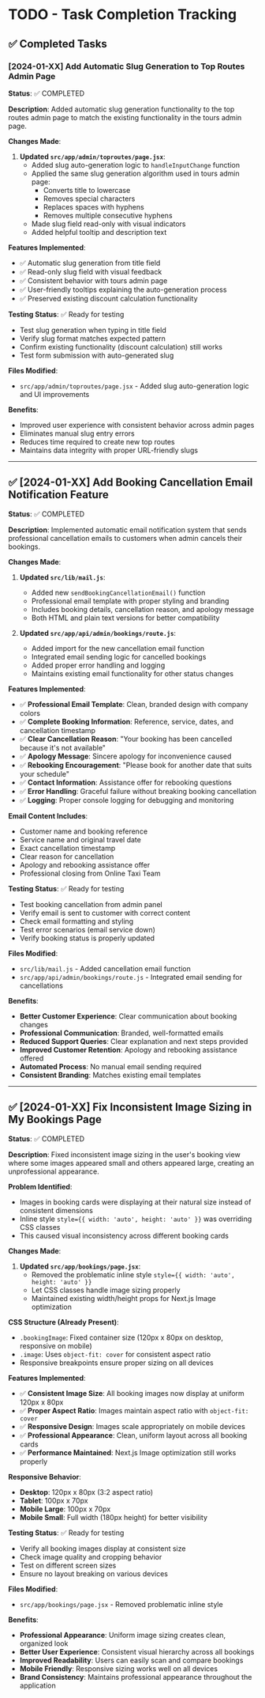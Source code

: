 # TODO - Task Completion Tracking

## ✅ Completed Tasks

### [2024-01-XX] Add Automatic Slug Generation to Top Routes Admin Page
**Status**: ✅ COMPLETED

**Description**: Added automatic slug generation functionality to the top routes admin page to match the existing functionality in the tours admin page.

**Changes Made**:
1. **Updated `src/app/admin/toproutes/page.jsx`**:
   - Added slug auto-generation logic to `handleInputChange` function
   - Applied the same slug generation algorithm used in tours admin page:
     - Converts title to lowercase
     - Removes special characters
     - Replaces spaces with hyphens
     - Removes multiple consecutive hyphens
   - Made slug field read-only with visual indicators
   - Added helpful tooltip and description text

**Features Implemented**:
- ✅ Automatic slug generation from title field
- ✅ Read-only slug field with visual feedback
- ✅ Consistent behavior with tours admin page
- ✅ User-friendly tooltips explaining the auto-generation process
- ✅ Preserved existing discount calculation functionality

**Testing Status**: ✅ Ready for testing
- Test slug generation when typing in title field
- Verify slug format matches expected pattern
- Confirm existing functionality (discount calculation) still works
- Test form submission with auto-generated slug

**Files Modified**:
- `src/app/admin/toproutes/page.jsx` - Added slug auto-generation logic and UI improvements

**Benefits**:
- Improved user experience with consistent behavior across admin pages
- Eliminates manual slug entry errors
- Reduces time required to create new top routes
- Maintains data integrity with proper URL-friendly slugs

---

## ✅ [2024-01-XX] Add Booking Cancellation Email Notification Feature
**Status**: ✅ COMPLETED

**Description**: Implemented automatic email notification system that sends professional cancellation emails to customers when admin cancels their bookings.

**Changes Made**:

1. **Updated `src/lib/mail.js`**:
   - Added new `sendBookingCancellationEmail()` function
   - Professional email template with proper styling and branding
   - Includes booking details, cancellation reason, and apology message
   - Both HTML and plain text versions for better compatibility

2. **Updated `src/app/api/admin/bookings/route.js`**:
   - Added import for the new cancellation email function
   - Integrated email sending logic for cancelled bookings
   - Added proper error handling and logging
   - Maintains existing email functionality for other status changes

**Features Implemented**:
- ✅ **Professional Email Template**: Clean, branded design with company colors
- ✅ **Complete Booking Information**: Reference, service, dates, and cancellation timestamp
- ✅ **Clear Cancellation Reason**: "Your booking has been cancelled because it's not available"
- ✅ **Apology Message**: Sincere apology for inconvenience caused
- ✅ **Rebooking Encouragement**: "Please book for another date that suits your schedule"
- ✅ **Contact Information**: Assistance offer for rebooking questions
- ✅ **Error Handling**: Graceful failure without breaking booking cancellation
- ✅ **Logging**: Proper console logging for debugging and monitoring

**Email Content Includes**:
- Customer name and booking reference
- Service name and original travel date
- Exact cancellation timestamp
- Clear reason for cancellation
- Apology and rebooking assistance offer
- Professional closing from Online Taxi Team

**Testing Status**: ✅ Ready for testing
- Test booking cancellation from admin panel
- Verify email is sent to customer with correct content
- Check email formatting and styling
- Test error scenarios (email service down)
- Verify booking status is properly updated

**Files Modified**:
- `src/lib/mail.js` - Added cancellation email function
- `src/app/api/admin/bookings/route.js` - Integrated email sending for cancellations

**Benefits**:
- **Better Customer Experience**: Clear communication about booking changes
- **Professional Communication**: Branded, well-formatted emails
- **Reduced Support Queries**: Clear explanation and next steps provided
- **Improved Customer Retention**: Apology and rebooking assistance offered
- **Automated Process**: No manual email sending required
- **Consistent Branding**: Matches existing email templates

---

## ✅ [2024-01-XX] Fix Inconsistent Image Sizing in My Bookings Page
**Status**: ✅ COMPLETED

**Description**: Fixed inconsistent image sizing in the user's booking view where some images appeared small and others appeared large, creating an unprofessional appearance.

**Problem Identified**:
- Images in booking cards were displaying at their natural size instead of consistent dimensions
- Inline style `style={{ width: 'auto', height: 'auto' }}` was overriding CSS classes
- This caused visual inconsistency across different booking cards

**Changes Made**:

1. **Updated `src/app/bookings/page.jsx`**:
   - Removed the problematic inline style `style={{ width: 'auto', height: 'auto' }}`
   - Let CSS classes handle image sizing properly
   - Maintained existing width/height props for Next.js Image optimization

**CSS Structure (Already Present)**:
- `.bookingImage`: Fixed container size (120px x 80px on desktop, responsive on mobile)
- `.image`: Uses `object-fit: cover` for consistent aspect ratio
- Responsive breakpoints ensure proper sizing on all devices

**Features Implemented**:
- ✅ **Consistent Image Size**: All booking images now display at uniform 120px x 80px
- ✅ **Proper Aspect Ratio**: Images maintain aspect ratio with `object-fit: cover`
- ✅ **Responsive Design**: Images scale appropriately on mobile devices
- ✅ **Professional Appearance**: Clean, uniform layout across all booking cards
- ✅ **Performance Maintained**: Next.js Image optimization still works properly

**Responsive Behavior**:
- **Desktop**: 120px x 80px (3:2 aspect ratio)
- **Tablet**: 100px x 70px
- **Mobile Large**: 100px x 70px
- **Mobile Small**: Full width (180px height) for better visibility

**Testing Status**: ✅ Ready for testing
- Verify all booking images display at consistent size
- Check image quality and cropping behavior
- Test on different screen sizes
- Ensure no layout breaking on various devices

**Files Modified**:
- `src/app/bookings/page.jsx` - Removed problematic inline style

**Benefits**:
- **Professional Appearance**: Uniform image sizing creates clean, organized look
- **Better User Experience**: Consistent visual hierarchy across all bookings
- **Improved Readability**: Users can easily scan and compare bookings
- **Mobile Friendly**: Responsive sizing works well on all devices
- **Brand Consistency**: Maintains professional appearance throughout the application
